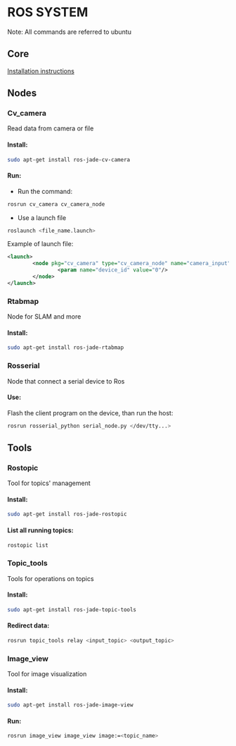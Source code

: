 # ROS SYSTEM

Note: All commands are referred to ubuntu

## Core

[Installation instructions](http://wiki.ros.org/jade/Installation/UbuntuARM)

## Nodes

### **Cv_camera**
Read data from camera or file

#### Install:
```bash
sudo apt-get install ros-jade-cv-camera
```
#### Run:
- Run the command:
```bash
rosrun cv_camera cv_camera_node
```
- Use a launch file
```bash
roslaunch <file_name.launch>
```
Example of launch file:
```xml
<launch>
        <node pkg="cv_camera" type="cv_camera_node" name="camera_input">
                <param name="device_id" value="0"/>
        </node>
</launch>
```

### **Rtabmap**
Node for SLAM and more

#### Install:
```bash
sudo apt-get install ros-jade-rtabmap
```

### **Rosserial**
Node that connect a serial device to Ros

#### Use:
Flash the client program on the device, than run the host:
```bash
rosrun rosserial_python serial_node.py </dev/tty...>
```

## Tools

### **Rostopic**
Tool for topics' management

#### Install:
```bash
sudo apt-get install ros-jade-rostopic
```
#### List all running topics:
```bash
rostopic list
```

### **Topic_tools**
Tools for operations on topics

#### Install:
```bash
sudo apt-get install ros-jade-topic-tools
```
#### Redirect data:
```bash
rosrun topic_tools relay <input_topic> <output_topic>
```

### **Image_view**
Tool for image visualization

#### Install:
```bash
sudo apt-get install ros-jade-image-view
```

#### Run:
```bash
rosrun image_view image_view image:=<topic_name>
```
